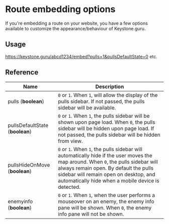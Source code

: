 # Route embedding options
If you're embedding a route on your website, you have a few options available to customize the appearance/behaviour of Keystone.guru.

## Usage
https://keystone.guru/abcd1234/embed?pulls=1&pullsDefaultState=0 etc.

## Reference
|Name|Description|
|----|-----------|
|pulls (**boolean**)|`0` or `1`. When `1`, will allow the display of the pulls sidebar. If not passed, the pulls sidebar will be available.|
|pullsDefaultState (**boolean**)|`0` or `1`. When `1`, the pulls sidebar will be shown upon page load. When `0`, the pulls sidebar will be hidden upon page load. If not passed, the pulls sidebar will be hidden from view.|
|pullsHideOnMove (**boolean**)|`0` or `1`. When `1`, the pulls sidebar will automatically hide if the user moves the map around. When `0`, the pulls sidebar will always remain open. By default the pulls sidebar will remain open on desktop, and automatically hide when a mobile device is detected.|
|enemyinfo (**boolean**)|`0` or `1`. When `1`, when the user performs a mouseover on an enemy, the enemy info pane will be shown. When `0`, the enemy info pane will not be shown.|

